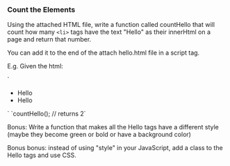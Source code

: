 ### Count the Elements

Using the attached HTML file, write a function called countHello that will count how many `<li>` tags have the text "Hello" as their innerHtml on a page and return that number.

You can add it to the end of the attach hello.html file in a script tag.

E.g. Given the html:

`<ul>
  <li>Hello</li>
  <li>Hello</li>
</ul>`
`countHello(); // returns 2`


Bonus: Write a function that makes all the Hello tags have a different style (maybe they become green or bold or have a background color)

Bonus bonus: instead of using "style" in your JavaScript, add a class to the Hello tags and use CSS.
